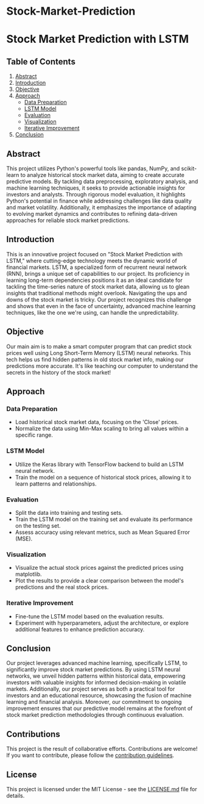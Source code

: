 # Stock-Market-Prediction
 # Stock Market Prediction with LSTM

## Table of Contents
1. [Abstract](#abstract)
2. [Introduction](#introduction)
3. [Objective](#objective)
4. [Approach](#approach)
   - [Data Preparation](#data-preparation)
   - [LSTM Model](#lstm-model)
   - [Evaluation](#evaluation)
   - [Visualization](#visualization)
   - [Iterative Improvement](#iterative-improvement)
5. [Conclusion](#conclusion)

## Abstract
This project utilizes Python's powerful tools like pandas, NumPy, and scikit-learn to analyze historical stock market data, aiming to create accurate predictive models. By tackling data preprocessing, exploratory analysis, and machine learning techniques, it seeks to provide actionable insights for investors and analysts. Through rigorous model evaluation, it highlights Python's potential in finance while addressing challenges like data quality and market volatility. Additionally, it emphasizes the importance of adapting to evolving market dynamics and contributes to refining data-driven approaches for reliable stock market predictions.

## Introduction
This is an innovative project focused on "Stock Market Prediction with LSTM," where cutting-edge technology meets the dynamic world of financial markets. LSTM, a specialized form of recurrent neural network (RNN), brings a unique set of capabilities to our project. Its proficiency in learning long-term dependencies positions it as an ideal candidate for tackling the time-series nature of stock market data, allowing us to glean insights that traditional methods might overlook. Navigating the ups and downs of the stock market is tricky. Our project recognizes this challenge and shows that even in the face of uncertainty, advanced machine learning techniques, like the one we're using, can handle the unpredictability.

## Objective
Our main aim is to make a smart computer program that can predict stock prices well using Long Short-Term Memory (LSTM) neural networks. This tech helps us find hidden patterns in old stock market info, making our predictions more accurate. It's like teaching our computer to understand the secrets in the history of the stock market!

## Approach

### Data Preparation
- Load historical stock market data, focusing on the 'Close' prices.
- Normalize the data using Min-Max scaling to bring all values within a specific range.

### LSTM Model
- Utilize the Keras library with TensorFlow backend to build an LSTM neural network.
- Train the model on a sequence of historical stock prices, allowing it to learn patterns and relationships.

### Evaluation
- Split the data into training and testing sets.
- Train the LSTM model on the training set and evaluate its performance on the testing set.
- Assess accuracy using relevant metrics, such as Mean Squared Error (MSE).

### Visualization
- Visualize the actual stock prices against the predicted prices using matplotlib.
- Plot the results to provide a clear comparison between the model's predictions and the real stock prices.

### Iterative Improvement
- Fine-tune the LSTM model based on the evaluation results.
- Experiment with hyperparameters, adjust the architecture, or explore additional features to enhance prediction accuracy.

## Conclusion
Our project leverages advanced machine learning, specifically LSTM, to significantly improve stock market predictions. By using LSTM neural networks, we unveil hidden patterns within historical data, empowering investors with valuable insights for informed decision-making in volatile markets. Additionally, our project serves as both a practical tool for investors and an educational resource, showcasing the fusion of machine learning and financial analysis. Moreover, our commitment to ongoing improvement ensures that our predictive model remains at the forefront of stock market prediction methodologies through continuous evaluation.

## Contributions

This project is the result of collaborative efforts. Contributions are welcome! If you want to contribute, please follow the [contribution guidelines](CONTRIBUTING.md).

## License

This project is licensed under the MIT License - see the [LICENSE.md](LICENSE.md) file for details.



